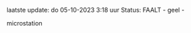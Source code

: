 laatste update: 
do 05-10-2023  3:18   uur 
Status: FAALT - geel - 
<div class="service Y">microstation</div>